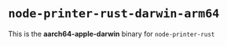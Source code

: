 # `node-printer-rust-darwin-arm64`

This is the **aarch64-apple-darwin** binary for `node-printer-rust`
